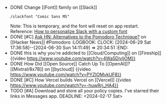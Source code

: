 - DONE Change [[Font]] family on [[Slack]]
  ```shell
  /slackfont "Comic Sans MS"
  ```
  Note: This is temporary, and the font will reset on app restart.
  Reference: [How to personalize Slack with a custom font](https://9to5mac.com/2020/09/11/how-to-change-slack-fonts/)
- DONE [#C] [Ask HN: Alternatives to the Pomodoro Technique?](https://news.ycombinator.com/item?id=39348500) on [[Hacker News]] #Pomodoro
  :LOGBOOK:
  CLOCK: [2024-06-29 Sat 17:36:58]--[2024-06-30 Sun 14:11:49] =>  20:34:51
  :END:
- DONE this is why you're addicted to [[Cloud/Computing]] on [[Fireship]]
  {{video https://www.youtube.com/watch?v=4Wa5DivljOM}}
- DONE How Did [[Open Source]] Catch Up To [[OpenAI]]? [[Mixtral/8x7B]] on [[bycloud]]
  {{video https://www.youtube.com/watch?v=PYZIOMvkUF8}}
- DONE [#C] How Vercel builds Vercel on [[Vercel]]
  {{video https://www.youtube.com/watch?v=-huwRrj_HA4}}
- TODO [#A] Download and store all your policy copies. I've starred their links in Messages app.
  DEADLINE: <2024-02-17 Sat>